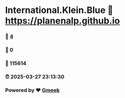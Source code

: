 # International.Klein.Blue :link: https://planenalp.github.io 
### :page_facing_up: [4](https://planenalp.github.io/tag.html) 
### :speech_balloon: 0 
### :hibiscus: 115614 
### :alarm_clock: 2025-03-27 23:13:30 
### Powered by :heart: [Gmeek](https://github.com/Meekdai/Gmeek)
